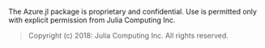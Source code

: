The Azure.jl package is proprietary and confidential. Use is permitted only with
explicit permission from Julia Computing Inc.

> Copyright (c) 2018: Julia Computing Inc. All rights reserved.
